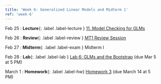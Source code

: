 ```yaml
---
title: 'Week 6: Generalized Linear Models and Midterm 1'
ref: 'week-6'
---
```


Feb 25
: **Lecture**{: .label .label-lecture } [11. Model Checking for GLMs](lecture/lec11)

Feb 26
: **Review**{: .label .label-review } [MT1 Review Session](https://docs.google.com/presentation/d/12VdBz2XtvPek29NybcIUJGjnksFHi7jRZuc4era9tRo/edit?usp=sharing)

Feb 27
: **Midterm**{: .label .label-exam } Midterm I

Feb 28
: **Lab**{: .label .label-lab } [Lab 6: GLMs and the Bootstrap](https://data102.datahub.berkeley.edu/hub/user-redirect/git-pull?repo=https%3A%2F%2Fgithub.com%2Fds-102%2Fsp25-materials&urlpath=lab%2Ftree%2Fsp25-materials%2Flab%2Flab06%2Flab06.ipynb&branch=main) (due Mar 5 at 5 PM)

March 1
: **Homework**{: .label .label-hw} [Homework 3](https://data102.datahub.berkeley.edu/hub/user-redirect/git-pull?repo=https%3A%2F%2Fgithub.com%2Fds-102%2Fsp25-materials&urlpath=lab%2Ftree%2Fsp25-materials%2Fhomework%2Fhw03&branch=main) (due March 14 at 5 PM)
